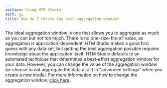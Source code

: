 ```yaml
---
section: Using HTM Studio
sort: g1
title: How do I choose the best aggregation window?
---
```


The ideal aggregation window is one that allows you to aggregate as much as you
can but not too much. There is no one-size-fits-all value, as aggregation is
application-dependent. HTM Studio makes a good first guess with any data set,
but getting the best aggregation possible requires knowledge about the
application itself. HTM Studio defaults to an automated technique that
determines a best-effort aggregation window for your data. However, you can
change the value of the aggregation window (or choose to not aggregate the data
at all) in “advanced settings” when you create a new model. For more information
on how to change the aggregation window, [click here](/applications/htm-studio/aggregation/).
